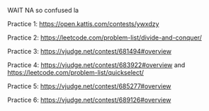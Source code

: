 WAIT NA so confused la

Practice 1: https://open.kattis.com/contests/ywxdzy

Practice 2: https://leetcode.com/problem-list/divide-and-conquer/

Practice 3: https://vjudge.net/contest/681494#overview

Practice 4: https://vjudge.net/contest/683922#overview and  https://leetcode.com/problem-list/quickselect/

Practice 5: https://vjudge.net/contest/685277#overview

Practice 6: https://vjudge.net/contest/689126#overview
